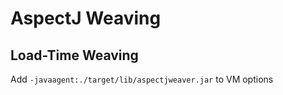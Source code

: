 # AspectJ Weaving

## Load-Time Weaving
Add `-javaagent:./target/lib/aspectjweaver.jar` to VM options
